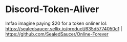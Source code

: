 # Discord-Token-Aliver
lmfao imagine paying $20 for a token onliner lol: https://sealedsaucer.sellix.io/product/635d5774050c1 | https://github.com/SealedSaucer/Online-Forever
